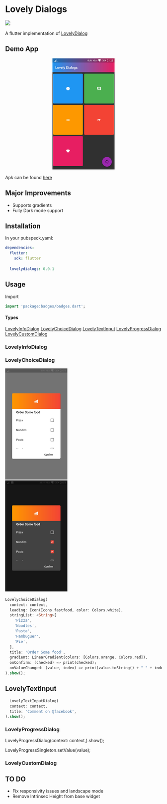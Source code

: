 # Lovely Dialogs
![](https://img.shields.io/pub/v/lovely_dialogs?style=flat-square)

A flutter implementation of [LovelyDialog](https://github.com/yarolegovich/LovelyDialog)

## Demo App

<p align="center">
  <img src="https://github.com/VictorHerbert/LovelyDialogs/raw/master/Images/app.jpeg"  width="200" height="356"/>
</p>

Apk can be found [here](https://github.com/VictorHerbert/LovelyDialogs/tree/master/example)

## Major Improvements

* Supports gradients
* Fully Dark mode support

## Installation

In your pubspeck.yaml:

``` yaml
dependencies:
  flutter:
    sdk: flutter

  lovelydialogs: 0.0.1
```

## Usage

Import 

``` dart
import 'package:badges/badges.dart';
```

#### Types

[LovelyInfoDialog](https://github.com/VictorHerbert/LovelyDialogs#LovelyInfoDialog)
[LovelyChoiceDialog](https://github.com/VictorHerbert/LovelyDialogs#LovelyChoiceDialog)
[LovelyTextInput](https://github.com/VictorHerbert/LovelyDialogs#LovelyTextInput)
[LovelyProgressDialog](https://github.com/VictorHerbert/LovelyDialogs#LovelyProgressDialog)
[LovelyCustomDialog](https://github.com/VictorHerbert/LovelyDialogs#LovelyCustomDialog)

### LovelyInfoDialog


### LovelyChoiceDialog

<div class="row">
  <div class="column">
    <img src="https://github.com/VictorHerbert/LovelyDialogs/raw/master/Images/choice_light.jpeg" alt="Snow" width="200" height="356">
  </div>
  <div class="column">
    <img src="https://github.com/VictorHerbert/LovelyDialogs/raw/master/Images/choice_dark.jpeg" alt="Forest" width="200" height="356">
  </div>
</div>

``` dart
LovelyChoiceDialog(
  context: context,
  leading: Icon(Icons.fastfood, color: Colors.white),
  stringList: <String>[
    'Pizza',
    'Noodles',
    'Pasta',
    'Hambuguer',
    'Pie',
  ],
  title: 'Order Some food',
  gradient: LinearGradient(colors: [Colors.orange, Colors.red]),
  onConfirm: (checked) => print(checked);
  onValueChanged: (value, index) => print(value.toString() + " " + index.toString()),
).show();
```
## LovelyTextInput

``` dart
  LovelyTextInputDialog(
  context: context,
  title: 'Comment on @facebook',
).show();
```

### LovelyProgressDialog

LovelyProgressDialog(context: context,).show();

LovelyProgressSingleton.setValue(value);

### LovelyCustomDialog

## TO DO

* Fix responsivity issues and landscape mode
* Remove Intrinsec Height from base widget
